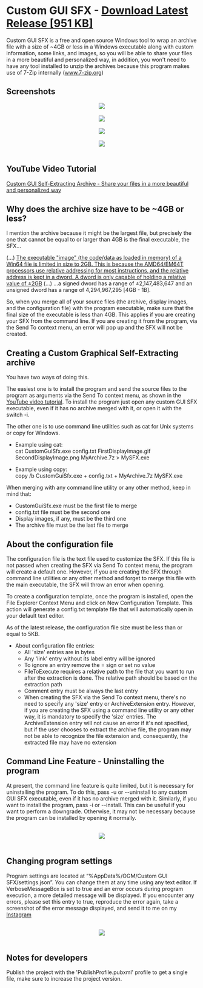 # Custom GUI SFX - [Download Latest Release [951 KB]](https://github.com/odell0111/custom-gui-sfx/releases/download/latest/CustomGuiSfx-win64-n6.0-fd.zip)
Custom GUI SFX is a free and open source Windows tool to wrap an archive file with a size of ~4GB or less in a Windows executable along with custom information, some links, and images, so you will be able to share your files in a more beautiful and personalized way, in addition, you won't need to have any tool installed to unzip the archives because this program makes use of 7-Zip internally (www.7-zip.org)

## Screenshots
<div align="center">
	<img src="Screenshots/01.%20Screenshot.png"><br/><br/>
	<img src="Screenshots/02.%20Screenshot%20-%20Extracting.png"><br/><br/>
	<img src="Screenshots/03.%20GIF.gif?raw=true"> <br/><br/>
	<img src="Screenshots/04.%20Creation%20Progress%20Window.png"> <br/><br/>
</div>

## YouTube Video Tutorial
[Custom GUI Self-Extracting Archive - Share your files in a more beautiful and personalized way](https://www.youtube.com/watch?v=qlR_LbXq8Zo)

## Why does the archive size have to be ~4GB or less?
I mention the archive because it might be the largest file, but precisely the one that cannot be equal to or larger than 4GB is the final executable, the SFX…

(...) [The executable "image" (the code/data as loaded in memory) of a Win64 file is limited in size to 2GB. This is because the AMD64/EM64T processors use relative addressing for most instructions, and the relative address is kept in a dword. A dword is only capable of holding a relative value of ±2GB](http://www.godevtool.com/GoasmHelp/64bits.htm#diffe) (...)
...a signed dword has a range of ±2,147,483,647 and an unsigned dword has a range of 4,294,967,295 [4GB - 1B].

So, when you merge all of your source files (the archive, display images, and the configuration file) with the program executable, make sure that the final size of the executable is less than 4GB. This applies if you are creating your SFX from the command line. If you are creating it from the program, via the Send To context menu, an error will pop up and the SFX will not be created.

## Creating a Custom Graphical Self-Extracting archive
You have two ways of doing this.

The easiest one is to install the program and send the source files to the program as arguments via the Send To context menu, as shown in the [YouTube video tutorial](https://www.youtube.com/watch?v=qlR_LbXq8Zo). To install the program just open any custom GUI SFX executable, even if it has no archive merged with it, or open it with the switch -i.

The other one is to use command line utilities such as cat for Unix systems or copy for Windows.

- Example using cat:<br/>
	cat CustomGuiSfx.exe config.txt FirstDisplayImage.gif SecondDisplayImage.png MyArchive.7z > MySFX.exe
	
- Example using copy:<br/>
	copy /b CustomGuiSfx.exe + config.txt + MyArchive.7z MySFX.exe

When merging with any command line utility or any other method, keep in mind that:
* CustomGuiSfx.exe must be the first file to merge
* config.txt file must be the second one
* Display images, if any, must be the third one
* The archive file must be the last file to merge

## About the configuration file
The configuration file is the text file used to customize the SFX. If this file is not passed when creating the SFX via Send To context menu, the program will create a default one. However, if you are creating the SFX through command line utilities or any other method and forget to merge this file with the main executable, the SFX will throw an error when opening.

To create a configuration template, once the program is installed, open the File Explorer Context Menu and click on New Configuration Template. This action will generate a config.txt template file that will automatically open in your default text editor.

As of the latest release, the configuration file size must be less than or equal to 5KB.

* About configuration file entries:
	* All 'size' entries are in bytes
	* Any 'link' entry without its label entry will be ignored
	* To ignore an entry remove the = sign or set no value
	* FileToExecute requires a relative path to the file that you want to run after the extraction is done. The relative path should be based on the extraction path
	* Comment entry must be always the last entry
	* When creating the SFX via the Send To context menu, there's no need to specify any 'size' entry or ArchiveExtension entry. However, if you are creating the SFX using a command line utility or any other way, it is mandatory to specify the 'size' entries. The ArchiveExtension entry will not cause an error if it's not specified, but if the user chooses to extract the archive file, the program may not be able to recognize the file extension and, consequently, the extracted file may have no extension

## Command Line Feature - Uninstalling the program
At present, the command line feature is quite limited, but it is necessary for uninstalling the program. To do this, pass -u or --uninstall to any custom GUI SFX executable, even if it has no archive merged with it. Similarly, if you want to install the program, pass -i or --install. This can be useful if you want to perform a downgrade. Otherwise, it may not be necessary because the program can be installed by opening it normally.

<br/>
<div align="center">
	<img src="Screenshots/05.%20Command%20Line%20Feature.jpg"><br/><br/>
</div>

## Changing program settings
Program settings are located at “%AppData%/OGM/Custom GUI SFX/settings.json”. You can change them at any time using any text editor. If VerboseMessageBox is set to true and an error occurs during program execution, a more detailed message will be displayed. If you encounter any errors, please set this entry to true, reproduce the error again, take a screenshot of the error message displayed, and send it to me on my [Instagram](https://instagram.com/odell0111)

<br/>
<div align="center">
	<img src="Screenshots/06.%20Program%20Settings.jpg"><br/><br/>
</div>

## Notes for developers
Publish the project with the 'PublishProfile.pubxml' profile to get a single file, make sure to increase the project version.
